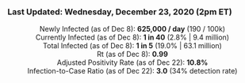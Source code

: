 ### Last Updated: Wednesday, December 23, 2020 (2pm ET)
<p align="center">
Newly Infected (as of Dec 8): <b>625,000 / day</b> 
(190 / 100k)<br>
Currently Infected (as of Dec 8): <b>1 in 40</b>
(2.8% | 9.4 million)<br>
Total Infected (as of Dec 8): <b>1 in 5</b>
(19.0% | 63.1 million)<br>
Rt (as of Dec 8): <b>0.99</b><br>
Adjusted Positivity Rate (as of Dec 22): <b>10.8%</b><br>
Infection-to-Case Ratio (as of Dec 22): <b>3.0</b> (34% detection rate)</p>